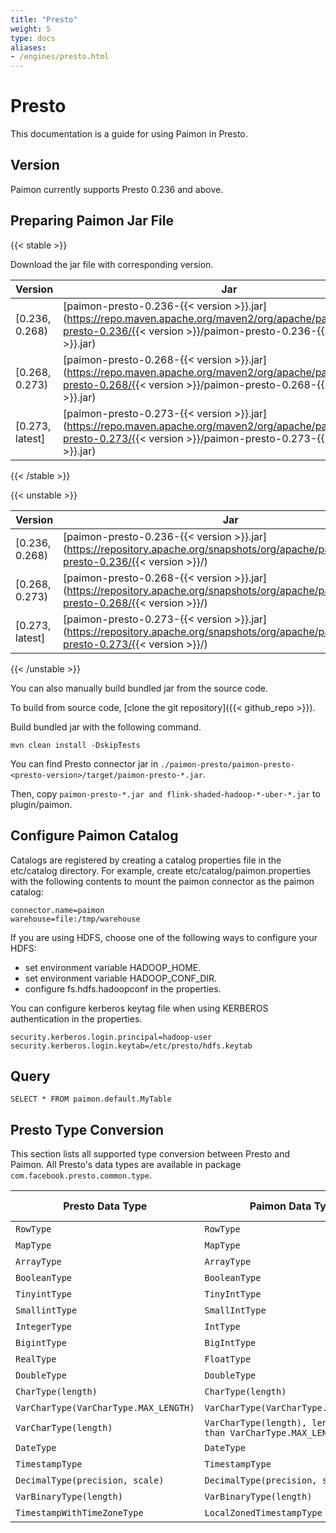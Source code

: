 ```yaml
---
title: "Presto"
weight: 5
type: docs
aliases:
- /engines/presto.html
---
```

<!--
Licensed to the Apache Software Foundation (ASF) under one
or more contributor license agreements.  See the NOTICE file
distributed with this work for additional information
regarding copyright ownership.  The ASF licenses this file
to you under the Apache License, Version 2.0 (the
"License"); you may not use this file except in compliance
with the License.  You may obtain a copy of the License at

  http://www.apache.org/licenses/LICENSE-2.0

Unless required by applicable law or agreed to in writing,
software distributed under the License is distributed on an
"AS IS" BASIS, WITHOUT WARRANTIES OR CONDITIONS OF ANY
KIND, either express or implied.  See the License for the
specific language governing permissions and limitations
under the License.
-->

# Presto

This documentation is a guide for using Paimon in Presto.

## Version

Paimon currently supports Presto 0.236 and above.

## Preparing Paimon Jar File

{{< stable >}}

Download the jar file with corresponding version.

| Version          | Jar                                                                                                                                                                           |
|------------------|-------------------------------------------------------------------------------------------------------------------------------------------------------------------------------|
| [0.236, 0.268)   | [paimon-presto-0.236-{{< version >}}.jar](https://repo.maven.apache.org/maven2/org/apache/paimon/paimon-presto-0.236/{{< version >}}/paimon-presto-0.236-{{< version >}}.jar) |
| [0.268, 0.273)   | [paimon-presto-0.268-{{< version >}}.jar](https://repo.maven.apache.org/maven2/org/apache/paimon/paimon-presto-0.268/{{< version >}}/paimon-presto-0.268-{{< version >}}.jar) |
| [0.273, latest]  | [paimon-presto-0.273-{{< version >}}.jar](https://repo.maven.apache.org/maven2/org/apache/paimon/paimon-presto-0.273/{{< version >}}/paimon-presto-0.273-{{< version >}}.jar) |

{{< /stable >}}

{{< unstable >}}

| Version         | Jar                                                                                                                                        |
|-----------------|--------------------------------------------------------------------------------------------------------------------------------------------|
| [0.236, 0.268)  | [paimon-presto-0.236-{{< version >}}.jar](https://repository.apache.org/snapshots/org/apache/paimon/paimon-presto-0.236/{{< version >}}/)  |
| [0.268, 0.273)  | [paimon-presto-0.268-{{< version >}}.jar](https://repository.apache.org/snapshots/org/apache/paimon/paimon-presto-0.268/{{< version >}}/)  |
| [0.273, latest] | [paimon-presto-0.273-{{< version >}}.jar](https://repository.apache.org/snapshots/org/apache/paimon/paimon-presto-0.273/{{< version >}}/)  |

{{< /unstable >}}

You can also manually build bundled jar from the source code.

To build from source code, [clone the git repository]({{< github_repo >}}).

Build bundled jar with the following command.

```
mvn clean install -DskipTests
```

You can find Presto connector jar in `./paimon-presto/paimon-presto-<presto-version>/target/paimon-presto-*.jar`.

Then, copy `paimon-presto-*.jar and flink-shaded-hadoop-*-uber-*.jar` to plugin/paimon.

## Configure Paimon Catalog

Catalogs are registered by creating a catalog properties file in the etc/catalog directory. For example, create etc/catalog/paimon.properties with the following contents to mount the paimon connector as the paimon catalog:

```
connector.name=paimon
warehouse=file:/tmp/warehouse
```

If you are using HDFS, choose one of the following ways to configure your HDFS:

- set environment variable HADOOP_HOME.
- set environment variable HADOOP_CONF_DIR.
- configure fs.hdfs.hadoopconf in the properties.

You can configure kerberos keytag file when using KERBEROS authentication in the properties.

```
security.kerberos.login.principal=hadoop-user
security.kerberos.login.keytab=/etc/presto/hdfs.keytab
```

## Query

```
SELECT * FROM paimon.default.MyTable
```

## Presto Type Conversion

This section lists all supported type conversion between Presto and Paimon.
All Presto's data types are available in package ` com.facebook.presto.common.type`.

<table class="table table-bordered">
    <thead>
    <tr>
      <th class="text-left" style="width: 10%">Presto Data Type</th>
      <th class="text-left" style="width: 10%">Paimon Data Type</th>
      <th class="text-left" style="width: 5%">Atomic Type</th>
    </tr>
    </thead>
    <tbody>
    <tr>
      <td><code>RowType</code></td>
      <td><code>RowType</code></td>
      <td>false</td>
    </tr>
    <tr>
      <td><code>MapType</code></td>
      <td><code>MapType</code></td>
      <td>false</td>
    </tr>
    <tr>
      <td><code>ArrayType</code></td>
      <td><code>ArrayType</code></td>
      <td>false</td>
    </tr>
    <tr>
      <td><code>BooleanType</code></td>
      <td><code>BooleanType</code></td>
      <td>true</td>
    </tr>
    <tr>
      <td><code>TinyintType</code></td>
      <td><code>TinyIntType</code></td>
      <td>true</td>
    </tr>
    <tr>
      <td><code>SmallintType</code></td>
      <td><code>SmallIntType</code></td>
      <td>true</td>
    </tr>
    <tr>
      <td><code>IntegerType</code></td>
      <td><code>IntType</code></td>
      <td>true</td>
    </tr>
    <tr>
      <td><code>BigintType</code></td>
      <td><code>BigIntType</code></td>
      <td>true</td>
    </tr>
    <tr>
      <td><code>RealType</code></td>
      <td><code>FloatType</code></td>
      <td>true</td>
    </tr>
    <tr>
      <td><code>DoubleType</code></td>
      <td><code>DoubleType</code></td>
      <td>true</td>
    </tr>
    <tr>
      <td><code>CharType(length)</code></td>
      <td><code>CharType(length)</code></td>
      <td>true</td>
    </tr>
    <tr>
      <td><code>VarCharType(VarCharType.MAX_LENGTH)</code></td>
      <td><code>VarCharType(VarCharType.MAX_LENGTH)</code></td>
      <td>true</td>
    </tr>
    <tr>
      <td><code>VarCharType(length)</code></td>
      <td><code>VarCharType(length), length is less than VarCharType.MAX_LENGTH</code></td>
      <td>true</td>
    </tr>
    <tr>
      <td><code>DateType</code></td>
      <td><code>DateType</code></td>
      <td>true</td>
    </tr>
    <tr>
      <td><code>TimestampType</code></td>
      <td><code>TimestampType</code></td>
      <td>true</td>
    </tr>
    <tr>
      <td><code>DecimalType(precision, scale)</code></td>
      <td><code>DecimalType(precision, scale)</code></td>
      <td>true</td>
    </tr>
    <tr>
      <td><code>VarBinaryType(length)</code></td>
      <td><code>VarBinaryType(length)</code></td>
      <td>true</td>
    </tr>
    <tr>
      <td><code>TimestampWithTimeZoneType</code></td>
      <td><code>LocalZonedTimestampType</code></td>
      <td>true</td>
    </tr>
    </tbody>
</table>
